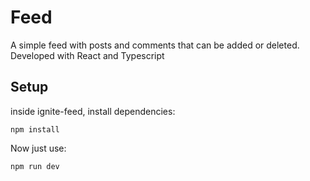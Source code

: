 # Feed
A simple feed with posts and comments that can be added or deleted. Developed with React and Typescript

## Setup
inside ignite-feed, install dependencies:
```
npm install
```

Now just use:
```
npm run dev
```